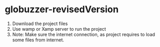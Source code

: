 # globuzzer-revisedVersion
1. Download the project files
2. Use wamp or Xamp server to run the project
3. Note: Make sure the internet connection, as project requires to load some files from internet.
